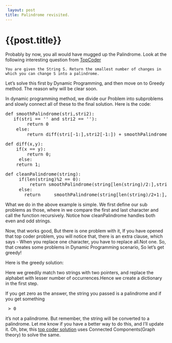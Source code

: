 ```yaml
---
 layout: post
title: Palindrome revisited.
--- 
```

 {{post.title}}
======================================================
<p>Probably by now, you all would have mugged up the Palindrome. Look at the following interesting question from <a href="http://community.topcoder.com/stat?c=problem_statement&amp;pm=12730">TopCoder</a></p>

<pre><code>You are given the String S. Return the smallest number of changes in which you can change S into a palindrome.
</code></pre>

<p>Let&#8217;s solve this first by Dynamic Programming, and then move on to Greedy method. The reason why will be clear soon.</p>

<p>In dynamic programming method, we divide our Problem into subproblems and slowly connect all of these to the final solution. Here is the code:</p>

<pre>
def smoothPalindrome(stri,stri2):
   if(stri == '' and stri2 == ''):
        return 0
    else:
        return diff(stri[-1:],stri2[-1:]) + smoothPalindrome(stri[:-1],stri2[:-1]);
</pre>

<pre>
def diff(x,y):  
    if(x == y):
        return 0;
     else:
    return 1;
</pre>

<pre>
def cleanPalindrome(string):
     if(len(string)%2 == 0):
         return smoothPalindrome(string[len(string)/2:],string[:len(string)/2][::-1]);
     else:
       return     smoothPalindrome(string[len(string)/2+1:],string[:len(string)/2][::-1]);
</pre>

<p>What we do in the above example is simple. We first define our sub problems as those, where in we compare the first and last character and call the function recursively. Notice how  cleanPalindrome handles both even and odd strings.</p>

<p>Now, that works good, But there is one problem with it, If you have opened that top coder problem, you will notice that, there is an extra clause, which says - When you replace one character, you have to replace all.Not one. So, that creates some problems in Dynamic Programming scenario, So let&#8217;s get greedy!</p>

<p>Here is the greedy solution:</p>

<div class="gist_code_block">
<script src="https://gist.github.com/abhididdigi/6484570.js"></script></div>

<p>Here we greedily match two strings with two pointers, and replace the alphabet with lesser number of occurrences.Hence we create a dictionary in the first step.</p>

<p>If you get zero as the answer, the string you passed is a palindrome and if you get something</p>

<pre> &gt; 0 </pre>

<p>it&#8217;s not a palindrome. But remember, the string will be converted to a palindrome.
Let me know if you have a better way to do this, and I&#8217;ll update it. Oh, btw, this <a href="http://apps.topcoder.com/wiki/display/tc/SRM%20589#GooseTattarrattatDiv1">top coder solution</a> uses Connected Components(Graph theory) to solve the same.</p>